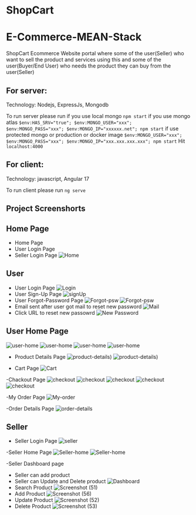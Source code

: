 # ShopCart
# E-Commerce-MEAN-Stack

ShopCart Ecommerce Website portal where some of the user(Seller) who want to sell the product and services using this and some of the user(Buyer/End User) who needs the product they can buy from the user(Seller)

## For server: 
Technology: Nodejs, ExpressJs, Mongodb

To run server please run 
if you use local mongo `npm start`
if you use mongo atlas `$env:HAS_SRV="true"; $env:MONGO_USER="xxx"; $env:MONGO_PASS="xxx"; $env:MONGO_IP="xxxxxx.net"; npm start`
if use protected mongo or production or docker image `$env:MONGO_USER="xxx"; $env:MONGO_PASS="xxx"; $env:MONGO_IP="xxx.xxx.xxx.xxx"; npm start`
Hit `localhost:4000`

## For client: 
Technology: javascript, Angular 17

To run client please run `ng serve`

## Project Screenshorts

## Home Page
- Home Page
- User Login Page
- Seller Login Page
![Home](https://github.com/user-attachments/assets/a9f46c22-60f6-4e58-bb2c-f356292f00a9)



## User
- User Login Page
![Login](https://github.com/user-attachments/assets/7ad8e19f-8a7c-4df8-8d1e-60ad06b5a73e)
- User Sign-Up Page
![signUp](https://github.com/user-attachments/assets/62fdb00e-dcb2-4c4d-b7bc-479c00dd37d6)
- User Forgot-Password Page
![Forgot-psw](https://github.com/user-attachments/assets/c0c2cb67-8815-4a83-b38a-40adf106370e)
![Forgot-psw](https://github.com/user-attachments/assets/bd98c1a7-761e-4fdd-9184-d8634d67a2fa)
- Email sent after user got mail to reset new password
![Mail](https://github.com/user-attachments/assets/b731b879-4ad2-4dee-83f8-6401660b1a7d)
- Click URL to reset new passowrd
![New Password](https://github.com/user-attachments/assets/7bacb25d-babd-4a14-a333-8e938dde16e0)


## User Home Page
![user-home](https://github.com/user-attachments/assets/0de8938a-0884-4dc8-9018-19a6d297d15e)
![user-home](https://github.com/user-attachments/assets/f8eec9c4-9f13-4c00-8e8b-35e87cb8f5a9)
![user-home](https://github.com/user-attachments/assets/ecca534b-7b24-4cfa-91ea-0b3a17ed5ce3)
![user-home](https://github.com/user-attachments/assets/1de7b64a-26df-49a5-ada8-7a53056773d4)


- Product Details Page
![product-details)](https://github.com/user-attachments/assets/8ee4c9e6-6917-437a-910d-d9163893c433)
![product-details)](https://github.com/user-attachments/assets/6c3d2722-22e9-4f69-a5cc-5d782683127f)

- Cart Page
![Cart](https://github.com/user-attachments/assets/59971320-3334-412f-9c50-1553ed4789d3)


-Chackout Page
![checkout](https://github.com/user-attachments/assets/e8058268-a16b-4fd7-b960-408f98ac5d61)
![checkout](https://github.com/user-attachments/assets/489a1f51-e9e2-4a6b-9d52-89bbea2354ab)
![checkout](https://github.com/user-attachments/assets/0c54fe2a-01f3-443a-8f8e-69a28f097a11)
![checkout](https://github.com/user-attachments/assets/444f9cc3-2571-4bff-9795-a5bf90627a28)
![checkout](https://github.com/user-attachments/assets/6712f8cc-6436-4194-b8de-3556821b7af7)



-My Order Page
![My-order](https://github.com/user-attachments/assets/4f85a64a-7cdc-4be9-b560-e729c123c0c4)

-Order Details Page
![order-details](https://github.com/user-attachments/assets/9d38c8c9-619a-422b-b699-9cd6791caba9)


## Seller
- Seller Login Page
![seller](https://github.com/user-attachments/assets/ce3c94a9-d4f6-4345-a25a-abbbab36ac2a)

-Seller Home Page
![Seller-home](https://github.com/user-attachments/assets/0c1d6032-ad0d-41cd-a743-5ad0c02f9d86)
![Seller-home](https://github.com/user-attachments/assets/981860bb-246b-4e0b-9b38-5af688000a9d)

-Seller Dashboard page
- Seller can add product
- Seller can Update and Delete product
![Dashboard](https://github.com/user-attachments/assets/916cf57b-cec1-45ea-ba13-e1d7648a7493)
- Search Product
![Screenshot (51)](https://github.com/user-attachments/assets/8467df84-3619-4285-87f2-6ce33aebbc6f)
- Add Product
![Screenshot (56)](https://github.com/user-attachments/assets/1c2283ce-c253-4063-b056-4b940b672bb0)
- Update Product 
![Screenshot (52)](https://github.com/user-attachments/assets/814f5399-4fbc-436b-ae1b-2fd12f44e393)
- Delete Product
![Screenshot (53)](https://github.com/user-attachments/assets/c9675fd3-ca37-4c0d-be6d-3ab6e304436c)











